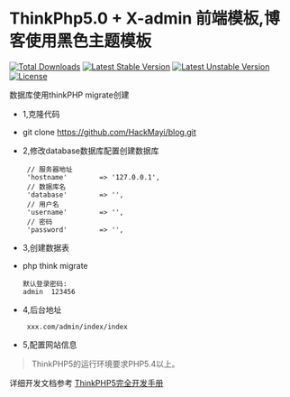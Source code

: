 ThinkPhp5.0 + X-admin 前端模板,博客使用黑色主题模板
===============

[![Total Downloads](https://poser.pugx.org/topthink/think/downloads)](https://packagist.org/packages/topthink/think)
[![Latest Stable Version](https://poser.pugx.org/topthink/think/v/stable)](https://packagist.org/packages/topthink/think)
[![Latest Unstable Version](https://poser.pugx.org/topthink/think/v/unstable)](https://packagist.org/packages/topthink/think)
[![License](https://poser.pugx.org/topthink/think/license)](https://packagist.org/packages/topthink/think)

数据库使用thinkPHP migrate创建
 + 1,克隆代码
 + git clone https://github.com/HackMayi/blog.git
 
 + 2,修改database数据库配置创建数据库
 
        // 服务器地址
        'hostname'        => '127.0.0.1',
        // 数据库名
        'database'        => '',
        // 用户名
        'username'        => '',
        // 密码
        'password'        => '',
        
 + 3,创建数据表
 +  php think migrate
        
        默认登录密码:
        admin  123456
 + 4,后台地址
        
        xxx.com/admin/index/index 
 + 5,配置网站信息
 
 

> ThinkPHP5的运行环境要求PHP5.4以上。

详细开发文档参考 [ThinkPHP5完全开发手册](http://www.kancloud.cn/manual/thinkphp5)
